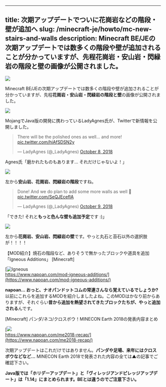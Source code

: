 
---
title: 次期アップデートでついに花崗岩などの階段・壁が追加へ
slug: /minecraft-je/howto/mc-new-stairs-and-walls
description: Minecraft BE/JEの次期アップデートでは数多くの階段や壁が追加されることが分かっていますが、先程花崗岩・安山岩・閃緑岩の階段と壁の画像が公開されました。
---

![](https://cdn-ak.f.st-hatena.com/images/fotolife/s/sasigume/20210208/20210208110714.png)

Minecraft BE/JEの次期アップデートでは数多くの階段や壁が追加されることが分かっていますが、先程**花崗岩・安山岩・閃緑岩の階段と壁**の画像が公開されました。

![](https://cdn-ak.f.st-hatena.com/images/fotolife/s/sasigume/20210208/20210208115840.png)

MojangでJava版の開発に携わっているLadyAgnes氏が、Twitterで新情報を公開しました。

> There will be the polished ones as well… and more! [pic.twitter.com/hiAfSDSN2y](https://t.co/hiAfSDSN2y)
> 
> — LadyAgnes (@\_LadyAgnes) [October 8, 2018](https://twitter.com/_LadyAgnes/status/1049330015211585538?ref_src=twsrc%5Etfw)

Agnes氏「磨かれたものもあります… それだけじゃないよ！」

![](https://cdn-ak.f.st-hatena.com/images/fotolife/s/sasigume/20210208/20210208110334.jpg)

左から**安山岩、花崗岩、閃緑岩の階段**ですね。

> Done! And we do plan to add some more walls as well 🙂 [pic.twitter.com/SeQJEcefIA](https://t.co/SeQJEcefIA)
> 
> — LadyAgnes (@\_LadyAgnes) [October 9, 2018](https://twitter.com/_LadyAgnes/status/1049564075393470464?ref_src=twsrc%5Etfw)

「できた! それと**もっと色んな壁も追加予定**です :)」

![](https://cdn-ak.f.st-hatena.com/images/fotolife/s/sasigume/20210208/20210208110336.jpg)

左から**花崗岩、安山岩、閃緑岩の壁**です。やっと丸石と苔石以外の選択肢が！！！！

【MOD紹介】焼石の階段など、ありそうで無かったブロックや道具を追加「Igneous Additions」 \[Minecraft\]

[![Igneous](https://cdn-ak.f.st-hatena.com/images/fotolife/s/sasigume/20210208/20210208125821.png)  
https://www.napoan.com/mod-igneous-additions/](https://www.napoan.com/mod-igneous-additions/)

**napoan… おっと、ナオパンドットコムの常連さんなら覚えているでしょうか?** 以前にこれらを追加するMODを紹介しましたよね。このMODはかなり前からありますが、それぐらい**昔から追加を熱望されてきたブロックたちが、やっと追加される**んです。

\[Minecraft\] パンダ/ネコ/クロスボウ！MINECON Earth 2018の発表内容まとめ

[![](https://cdn-ak.f.st-hatena.com/images/fotolife/s/sasigume/20210208/20210208121658.png)  
https://www.napoan.com/me2018-recap/](https://www.napoan.com/me2018-recap/)

次期アップデートはこれだけではありません。**パンダや足場、来年にはクロスボウなどなど…** MINECON Earth 2018で発表された内容の全ては▲の記事でご確認下さい。

**Java版では「ホリデーアップデート」と「ヴィレッジアンドピレッジアップデート」は「1.14」にまとめられます。BEとは違うのでご注意下さい。**
